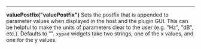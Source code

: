 <a name="valuePostfix"><h3 style="padding-top: 40px; margin-top: 40px;"></h3></a>
_____________________________
**valuePostfix("valuePostfix")** Sets the postfix that is appended to parameter values when displayed in the host and the plugin GUI. This can be helpful to make the units of parameters clear to the user (e.g. "Hz", "dB", etc.). Defaults to "". `xypad` widgets take two strings, one of the x values, and one for the y values. 


